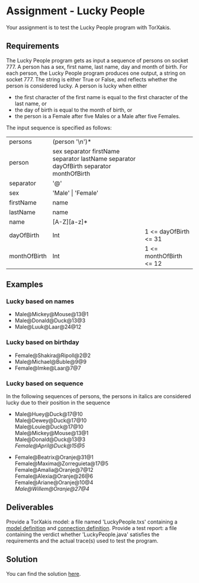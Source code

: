 # Assignment - Lucky People

Your assignment is to test the Lucky People program with TorXakis.

## Requirements

The Lucky People program gets as input a sequence of persons on socket 777.
A person has a sex, first name, last name, day and month of birth.
For each person, the Lucky People program produces one output, a string on socket 777.
The string is either True or False, and reflects whether the person is considered lucky.
A person is lucky when either

*   the first character of the first name is equal to the first character of the last name, or
*   the day of birth is equal to the month of birth, or
*   the person is a Female after five Males or a Male after five Females.

The input sequence is specified as follows:

<table>
<tbody>
<tr>
<td>persons</td>
<td>(person '\n')*</td>
<td></td>
</tr>

<tr>
<td>person</td>
<td>sex separator firstName separator lastName separator dayOfBirth separator monthOfBirth</td>
<td></td>
</tr>

<tr>
<td>separator</td>
<td>'@'</td>
<td></td>
</tr>

<tr>
<td>sex</td>
<td>'Male' | 'Female'</td>
<td></td>
</tr>

<tr>
<td>firstName</td>
<td>name</td>
<td></td>
</tr>

<tr>
<td>lastName</td>
<td>name</td>
<td></td>
</tr>

<tr>
<td>name</td>
<td>[A-Z][a-z]*</td>
<td></td>
</tr>

<tr>
<td>dayOfBirth</td>
<td>Int</td>
<td>1 <= dayOfBirth <= 31</td>
</tr>

<tr>
<td>monthOfBirth</td>
<td>Int</td>
<td>1 <= monthOfBirth <= 12</td>
</tr>
</tbody>
</table>

## Examples

### Lucky based on names

*   Male@Mickey@Mouse@13@1
*   Male@Donald@Duck@13@3
*   Male@Luuk@Laar@24@12

### Lucky based on birthday

*   Female@Shakira@Ripoll@2@2
*   Male@Michael@Buble@9@9
*   Female@Imke@Laar@7@7

### Lucky based on sequence

In the following sequences of persons, the persons in italics are considered lucky due to their position in the sequence

*   Male@Huey@Duck@17@10  
    Male@Dewey@Duck@17@10  
    Male@Louie@Duck@17@10  
    Male@Mickey@Mouse@13@1  
    Male@Donald@Duck@13@3  
    _Female@April@Duck@15@5_

*   Female@Beatrix@Oranje@31@1  
    Female@Maxima@Zorreguieta@17@5  
    Female@Amalia@Oranje@7@12  
    Female@Alexia@Oranje@26@6  
    Female@Ariane@Oranje@10@4  
    _Male@Willem@Oranje@27@4_

## Deliverables

Provide a TorXakis model: a file named 'LuckyPeople.txs' containing a [model definition](ModelDefs) and [connection definition](CnectDefs).
Provide a test report: a file containing the verdict whether 'LuckyPeople.java' satisfies the requirements and the actual trace(s) used to test the program.


## Solution

You can find the solution [here](Modelling_Example_Lucky_People_Solution).